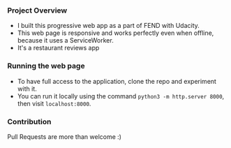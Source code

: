 ### Project Overview
- I built this progressive web app as a part of FEND with Udacity. 
- This web page is responsive and works perfectly even when offline, because it uses a ServiceWorker.
- It's a restaurant reviews app

### Running the web page
- To have full access to the application, clone the repo and experiment with it.
- You can run it locally using the command `python3 -m http.server 8000`, then visit `localhost:8000`.

### Contribution
Pull Requests are more than welcome :) 
